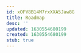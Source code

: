 ```yaml
---
id: xOFV8B14M7rxXXA5Jaw8G
title: Roadmap
desc: ''
updated: 1630554680199
created: 1630554680199
stub: true
---
```


